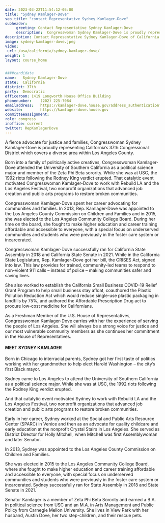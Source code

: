 ```yaml
---
date: 2023-03-22T11:54:12-05:00
title: "Sydney Kamlager-Dove"
seo_title: "contact Representative Sydney Kamlager-Dove"
subheader:
     greeting: Contact Representative Sydney Kamlager-Dove 
     description:  Congresswoman Sydney Kamlager-Dove is proudly representing California’s 37th Congressional District which covers a diverse area within Los Angeles County.
description: Contact Representative Sydney Kamlager-Dove of California. Contact information for Sydney Kamlager-Dove includes email address, phone number, and mailing address.
image: sydney-kamlager-dove.jpeg
video: 
 url: /usa/california/sydney-kamlager-dove/
weight: 1
layout: course_home


####candidate
name:	Sydney Kamlager-Dove
state:	California
district: 37th
party:	Democratic
officeroom:	1419 Longworth House Office Building
phonenumber:	(202) 225-7084
emailaddress:	https://kamlager-dove.house.gov/address_authentication?form=/contact
website:		https://kamlager-dove.house.gov
committeeassignment: 
role: congress
inoffice: current
twitter: RepKamlagerDove
---
```

A fierce advocate for justice and families, Congresswoman Sydney Kamlager-Dove is proudly representing California’s 37th Congressional District which covers a diverse area within Los Angeles County.


Born into a family of politically active creatives, Congresswoman Kamlager-Dove attended the University of Southern California as a political science major and member of the Zeta Phi Beta sorority. While she was at USC, the 1992 riots following the Rodney King verdict erupted. That catalytic event motivated Congresswoman Kamlager-Dove to work with Rebuild LA and the Los Angeles Festival, two nonprofit organizations that advanced job creation and public arts programs to restore broken communities.


Congresswoman Kamlager-Dove spent her career advocating for communities and families. In 2013, Rep. Kamlager-Dove was appointed to the Los Angeles County Commission on Children and Families and in 2015, she was elected to the Los Angeles Community College Board. During her time on the board, she fought to make higher education and career training affordable and accessible to everyone, with a special focus on underserved communities and students who were previously in the foster care system or incarcerated.

Congresswoman Kamlager-Dove successfully ran for California State Assembly in 2018 and California State Senate in 2021. While in the California State Legislature, Rep. Kamlager-Dove got her bill, the CRISES Act, signed into law. This law ​​provides for trained, community-led teams to respond to non-violent 911 calls – instead of police – making communities safer and saving lives.


She also worked to establish the California Small Business COVID-19 Relief Grant Program to help small business stay afloat, coauthored the Plastic Pollution Reduction Act which would reduce single-use plastic packaging in landfills by 75%, and authored the Affordable Prescription Drug act to procure low-cost medicine for Californians.


As a Freshman Member of the U.S. House of Representatives, Congresswoman Kamlager-Dove carries with her the experience of serving the people of Los Angeles. She will always be a strong voice for justice and our most vulnerable community members as she continues her commitment in the House of Representatives.

#### MEET SYDNEY KAMLAGER

Born in Chicago to interracial parents, Sydney got her first taste of politics working with her grandmother to help elect Harold Washington – the city’s first Black mayor.

Sydney came to Los Angeles to attend the University of Southern California as a political science major. While she was at USC, the 1992 riots following the Rodney King verdict erupted.

And that catalytic event motivated Sydney to work with Rebuild LA and the Los Angeles Festival, two nonprofit organizations that advanced job creation and public arts programs to restore broken communities.

Early in her career, Sydney worked at the Social and Public Arts Resource Center (SPARC) in Venice and then as an advocate for quality childcare and early education at the nonprofit Crystal Stairs in Los Angeles. She served as District Director for Holly Mitchell, when Mitchell was first Assemblywoman and later Senator.

In 2013, Sydney was appointed to the Los Angeles County Commission on Children and Families.

She was elected in 2015 to the Los Angeles Community College Board, where she fought to make higher education and career training affordable and accessible to everyone, with special focus on underserved communities and students who were previously in the foster care system or incarcerated. Sydney successfully ran for State Assembly in 2018 and State Senate in 2021.




Senator Kamlager is a member of Zeta Phi Beta Sorority and earned a B.A. in political science from USC and an M.A. in Arts Management and Public Policy from Carnegie Mellon University. She lives in View Park with her husband, Austin Dove, her two step-children, and their rescue pets.